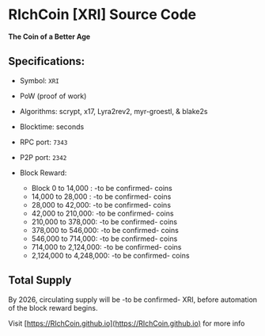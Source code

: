 RIchCoin [XRI] Source Code
================================
**The Coin of a Better Age**

Specifications:
--------------

* Symbol: `XRI`
* PoW (proof of work)
* Algorithms: scrypt, x17, Lyra2rev2, myr-groestl, & blake2s
* Blocktime: <to be confirmed> seconds
* RPC port: `7343`
* P2P port: `2342`

* Block Reward: 
  * Block 0 to 14,000 : -to be confirmed- coins
  * 14,000 to 28,000 : -to be confirmed- coins
  * 28,000 to 42,000: -to be confirmed- coins
  * 42,000 to 210,000: -to be confirmed- coins
  * 210,000 to 378,000: -to be confirmed- coins
  * 378,000 to 546,000: -to be confirmed- coins
  * 546,000 to 714,000: -to be confirmed- coins
  * 714,000 to 2,124,000: -to be confirmed- coins
  * 2,124,000 to 4,248,000: -to be confirmed- coins

Total Supply
------------
By 2026, circulating supply will be -to be confirmed- XRI, before automation of the block reward begins.

Visit [https://RIchCoin.github.io](https://RIchCoin.github.io) for more info

